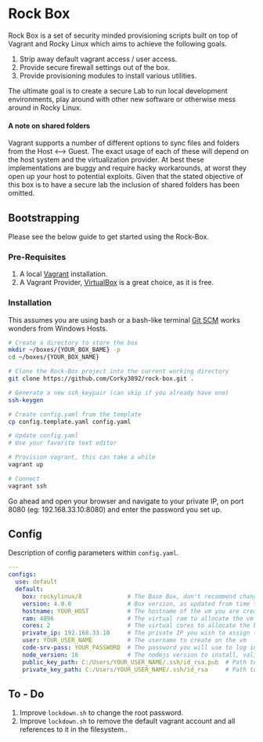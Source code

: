 # Rock Box
Rock Box is a set of security minded provisioning scripts built on top of Vagrant and Rocky Linux which aims to achieve the following goals.

  1. Strip away default vagrant access / user access.
  2. Provide secure firewall settings out of the box.
  3. Provide provisioning modules to install various utilities.

The ultimate goal is to create a secure Lab to run local development environments, play around with other new software or otherwise mess around in Rocky Linux.

#### A note on shared folders
Vagrant supports a number of different options to sync files and folders from the Host <--> Guest. The exact usage of each of these will depend on the host system and the virtualization provider. At best these implementations are buggy and require hacky workarounds, at worst they open up your host to potential exploits. Given that the stated objective of this box is to have a secure lab the inclusion of shared folders has been omitted.

## Bootstrapping
Please see the below guide to get started using the Rock-Box.

### Pre-Requisites

  1. A local [Vagrant](https://www.vagrantup.com/downloads) installation.
  2. A Vagrant Provider, [VirtualBox](https://www.virtualbox.org/wiki/Downloads) is a great choice, as it is free.

### Installation
This assumes you are using bash or a bash-like terminal [Git SCM](https://git-scm.com/) works wonders from Windows Hosts.
```sh
# Create a directory to store the box
mkdir ~/boxes/{YOUR_BOX_BAME} -p
cd ~/boxes/{YOUR_BOX_NAME}

# Clone the Rock-Box project into the current working directory
git clone https://github.com/Corky3892/rock-box.git .

# Generate a new ssh_keypair (can skip if you already have one)
ssh-keygen

# Create config.yaml from the template
cp config.template.yaml config.yaml

# Update config.yaml
# Use your favorite text editor

# Provision vagrant, this can take a while
vagrant up

# Connect
vagrant ssh
```

Go ahead and open your browser and navigate to your private IP, on port 8080 (eg: 192.168.33.10:8080) and enter the password you set up.
 
## Config
Description of config parameters within `config.yaml`.
```yaml
---
configs:
  use: default
  default:
    box: rockylinux/8             # The Base Box, don't recommend changing it
    version: 4.0.0                # Box version, as updated from time to time
    hostname: YOUR_HOST           # The hostname of the vm you are creating
    ram: 4096                     # The virtual ram to allocate the vm
    cores: 2                      # The virtual cores to allocate the bm
    private_ip: 192.168.33.10     # The private IP you wish to assign the box, really it can be anything
    user: YOUR_USER_NAME          # The username to create on the vm
    code-srv-pass: YOUR_PASSWORD  # The password you will use to log into code-server
    node_version: 16              # The nodejs version to install, valid options are: 10, 12, 13, 14, 16, 16-epel (see: dnf module list nodejs)
    public_key_path: C:/Users/YOUR_USER_NAME/.ssh/id_rsa.pub  # Path to the public key which will be hoisted to the vm
    private_key_path: C:/Users/YOUR_USER_NAME/.ssh/id_rsa     # Path to the private key to use to connect with ssh
```

## To - Do
  1. Improve `lockdown.sh` to change the root password.
  2. Improve `lockdown.sh` to remove the default vagrant account and all references to it in the filesystem..

